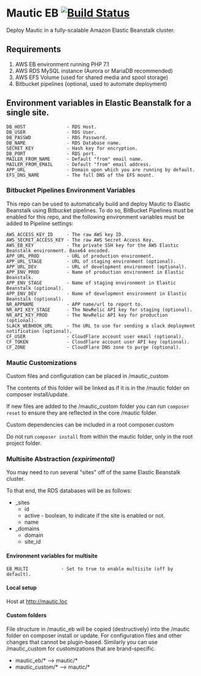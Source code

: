 Mautic EB [![Build Status](https://travis-ci.org/heathdutton/mautic-eb.svg?branch=master)](https://travis-ci.org/heathdutton/mautic-eb)
=========

Deploy Mautic in a fully-scalable Amazon Elastic Beanstalk cluster.

## Requirements

1) AWS EB environment running PHP 7.1
2) AWS RDS MySQL instance (Aurora or MariaDB recommended)
3) AWS EFS Volume (used for shared media and spool storage)
4) Bitbucket pipelines (optional, used to automate deployment)

## Environment variables in Elastic Beanstalk for a single site.

    DB_HOST               - RDS Host.
    DB_USER               - RDS User.
    DB_PASSWD             - RDS Password.
    DB_NAME               - RDS Database name.
    SECRET_KEY            - Hash key for encryption.
    DB_PORT               - RDS port.
    MAILER_FROM_NAME      - Default "from" email name.
    MAILER_FROM_EMAIL     - Default "from" email address.
    APP_URL               - Domain upon which you are running by default.
    EFS_DNS_NAME          - The full DNS of the EFS mount.

### Bitbucket Pipelines Environment Variables
This repo can be used to automatically build and deploy Mautic to Elastic Beanstalk using Bitbucket pipelines. To do so, BitBucket Pipelines must be enabled for this repo, and the following environment variables must be added to Pipeline settings:

    AWS_ACCESS_KEY_ID     - The raw AWS key ID.
    AWS_SECRET_ACCESS_KEY - The raw AWS Secret Access Key.
    AWS_EB_KEY            - The private SSH key for the AWS Elastic Beanstalk environment. Base64 encoded.
    APP_URL_PROD          - URL of production environment.
    APP_URL_STAGE         - URL of staging environment (optional).
    APP_URL_DEV           - URL of development environment (optional).
    APP_ENV_PROD          - Name of production environment in Elastic Beanstalk.
    APP_ENV_STAGE         - Name of staging environment in Elastic Beanstalk (optional).
    APP_ENV_DEV           - Name of development environment in Elastic Beanstalk (optional).
    NR_APPNAME            - APP name/url to report to.
    NR_API_KEY_STAGE      - The NewRelic API key for staging (optional).
    NR_API_KEY_PROD       - The NewRelic API key for production (optional).
    SLACK_WEBHOOK_URL     - The URL to use for sending a slack deployment notification (optional).
    CF_USER               - CloudFlare account user email (optional).
    CF_TOKEN              - CloudFlare account user API key (optional).
    CF_ZONE               - CloudFlare DNS zone to purge (optional).

### Mautic Customizations
Custom files and configuration can be placed in /mautic_custom

The contents of this folder will be linked as if it is in the /mautic folder on composer install/update.

If new files are added to the /mautic_custom folder you can run `composer reset` to ensure they are reflected
in the core /mautic folder.

Custom dependencies can be included in a root composer.custom

Do not run `composer install` from within the mautic folder, only in the root project folder.

### Multisite Abstraction *(expirimental)*

You may need to run several "sites" off of the same Elastic Beanstalk cluster.

To that end, the RDS databases will be as follows:
* _sites
  * id 
  * active      - boolean, to indicate if the site is enabled or not.
  * name
* _domains
  * domain 
  * site_id
 

#### Environment variables for multisite

    EB_MULTI            - Set to true to enable multisite (off by default).
    
#### Local setup

Host at http://mautic.loc

#### Custom folders

File structure in /mautic_eb will be copied (destructively) into the /mautic folder on composer install or update.
For configuration files and other changes that cannot be plugin-based.
Similarly you can use /mautic_custom for customizations that are brand-specific.

* mautic_eb/*  -->  mautic/*
* mautic_custom/*  -->  mautic/*